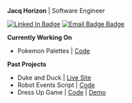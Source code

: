 **Jacq Horizon** | Software Engineer

[![Linked In Badge](https://img.shields.io/badge/LinkedIn-blue?style=for-the-badge&logo=linkedin&logoColor=white)](https://www.linkedin.com/in/jacq-horizon/)
[![Email Badge Badge](https://img.shields.io/badge/Gmail-D14836?style=for-the-badge&logo=gmail&logoColor=white)](mailto:jxhorizon@gmail.com)


**Currently Working On**

* Pokemon Palettes | [Code](https://github.com/jacqhorizon/pokemon-palettes) 

**Past Projects**

* Duke and Duck | [Live Site](https://dukeduck.com/)
* Robot Events Script | [Code](https://gist.github.com/jacqhorizon/da67a75d085386f89821c69bac23028f)
* Dress Up Game | [Code](https://github.com/jacqhorizon/dress-up-game) | [Demo](https://jacqsdressupgame.pages.dev/)
